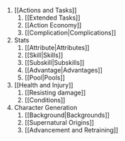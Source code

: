 1. [[Actions and Tasks]]
	1. [[Extended Tasks]]
	2. [[Action Economy]]
	3. [[Complication|Complications]]
3. Stats
	1. [[Attribute|Attributes]]
	2. [[Skill|Skills]]
	3. [[Subskill|Subskills]]
	4. [[Advantage|Advantages]]
	5. [[Pool|Pools]]
4. [[Health and Injury]]
	1. [[Resisting damage]]
	2. [[Conditions]]
5. Character Generation
	1. [[Background|Backgrounds]]
	2. [[Supernatural Origins]]
	4. [[Advancement and Retraining]]
